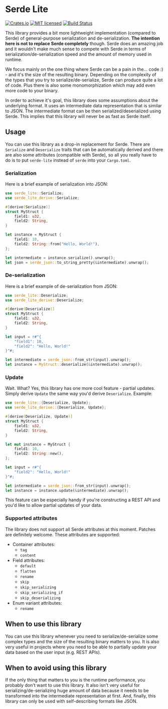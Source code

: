# Serde Lite

[![Crates.io][crates-badge]][crates-url]
[![MIT licensed][license-badge]][license-url]
[![Build Status][build-badge]][build-url]

[crates-badge]: https://img.shields.io/crates/v/serde-lite
[crates-url]: https://crates.io/crates/serde-lite
[license-badge]: https://img.shields.io/crates/l/serde-lite
[license-url]: https://github.com/operutka/serde-lite/blob/master/LICENSE
[build-badge]: https://travis-ci.org/operutka/serde-lite.svg?branch=master
[build-url]: https://travis-ci.org/operutka/serde-lite

This library provides a bit more lightweight implementation (compared to Serde)
of general-purpose serialization and de-serialization. **The intention here is
not to replace Serde completely** though. Serde does an amazing job and it
wouldn't make much sense to compete with Serde in terms of
serialization/de-serialization speed and the amount of memory used in runtime.

We focus mainly on the one thing where Serde can be a pain in the... code :) -
and it's the size of the resulting binary. Depending on the complexity of the
types that you try to serialize/de-serialize, Serde can produce quite a lot of
code. Plus there is also some monomorphization which may add even more code to
your binary.

In order to achieve it's goal, this library does some assumptions about the
underlying format. It uses an intermediate data representation that is similar
to JSON. The intermediate format can be then serialized/deserialized using
Serde. This implies that this library will never be as fast as Serde itself.

## Usage

You can use this library as a drop-in replacement for Serde. There are
`Serialize` and `Deserialize` traits that can be automatically derived and
there are also some attributes (compatible with Serde), so all you really have
to do is to put `serde-lite` instead of `serde` into your `Cargo.toml`.

### Serialization

Here is a brief example of serialization into JSON:
```rust
use serde_lite::Serialize;
use serde_lite_derive::Serialize;

#[derive(Serialize)]
struct MyStruct {
    field1: u32,
    field2: String,
}

let instance = MyStruct {
    field1: 10,
    field2: String::from("Hello, World!"),
};

let intermediate = instance.serialize().unwrap();
let json = serde_json::to_string_pretty(&intermediate).unwrap();
```

### De-serialization

Here is a brief example of de-serialization from JSON:
```rust
use serde_lite::Deserialize;
use serde_lite_derive::Deserialize;

#[derive(Deserialize)]
struct MyStruct {
    field1: u32,
    field2: String,
}

let input = r#"{
    "field1": 10,
    "field2": "Hello, World!"
}"#;

let intermediate = serde_json::from_str(input).unwrap();
let instance = MyStruct::deserialize(&intermediate).unwrap();
```

### Update

Wait. What? Yes, this library has one more cool feature - partial updates.
Simply derive `Update` the same way you'd derive `Deserialize`. Example:
```rust
use serde_lite::{Deserialize, Update};
use serde_lite_derive::{Deserialize, Update};

#[derive(Deserialize, Update)]
struct MyStruct {
    field1: u32,
    field2: String,
}

let mut instance = MyStruct {
    field1: 10,
    field2: String::new(),
};

let input = r#"{
    "field2": "Hello, World!"
}"#;

let intermediate = serde_json::from_str(input).unwrap();
let instance = instance.update(&intermediate).unwrap();
```

This feature can be especially handy if you're constructing a REST API and
you'd like to allow partial updates of your data.

### Supported attributes

The library does not support all Serde attributes at this moment. Patches are
definitely welcome. These attributes are supported:

* Container attributes:
    * `tag`
    * `content`
* Field attributes:
    * `default`
    * `flatten`
    * `rename`
    * `skip`
    * `skip_serializing`
    * `skip_serializing_if`
    * `skip_deserializing`
* Enum variant attributes:
    * `rename`

## When to use this library

You can use this library whenever you need to serialize/de-serialize some
complex types and the size of the resulting binary matters to you. It is also
very useful in projects where you need to be able to partially update your data
based on the user input (e.g. REST APIs).

## When to avoid using this library

If the only thing that matters to you is the runtime performance, you probably
don't want to use this library. It also isn't very useful for
serializing/de-serializing huge amount of data because it needs to be
transformed into the intermediate representation at first. And, finally, this
library can only be used with self-describing formats like JSON.
